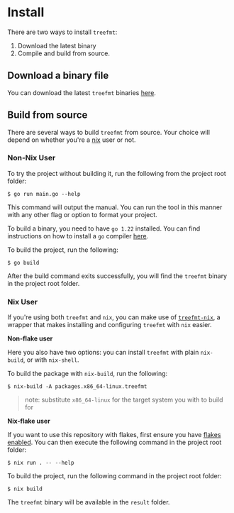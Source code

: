 # Install

There are two ways to install `treefmt`:

1. Download the latest binary
2. Compile and build from source.

## Download a binary file

You can download the latest `treefmt` binaries [here](https://github.com/numtide/treefmt/releases).

## Build from source

There are several ways to build `treefmt` from source. Your choice will depend on whether you're a [nix](https://github.com/NixOS/nix) user or
not.

### Non-Nix User

To try the project without building it, run the following from the project root folder:

```
$ go run main.go --help
```

This command will output the manual. You can run the tool in this manner with any other flag or option to format your
project.

To build a binary, you need to have `go 1.22` installed. You can find instructions on how to install a `go` compiler
[here](https://go.dev/doc/install).

To build the project, run the following:

```
$ go build
```

After the build command exits successfully, you will find the `treefmt` binary in the project root folder.

### Nix User

If you're using both `treefmt` and `nix`, you can make use of [`treefmt-nix`](https://github.com/numtide/treefmt-nix), a wrapper that makes installing and
configuring `treefmt` with `nix` easier.

**Non-flake user**

Here you also have two options: you can install `treefmt` with plain `nix-build`, or with `nix-shell`.

To build the package with `nix-build`, run the following:

```
$ nix-build -A packages.x86_64-linux.treefmt
```

> note: substitute `x86_64-linux` for the target system you with to build for

**Nix-flake user**

If you want to use this repository with flakes, first ensure you have [flakes enabled](https://wiki.nixos.org/wiki/Flakes).
You can then execute the following command in the project root folder:

```
$ nix run . -- --help
```

To build the project, run the following command in the project root folder:

```
$ nix build
```

The `treefmt` binary will be available in the `result` folder.
